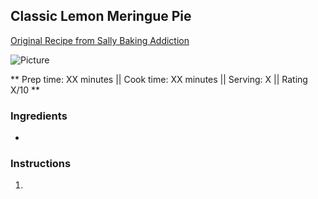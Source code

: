 ## Classic Lemon Meringue Pie

[Original Recipe from Sally Baking Addiction](https://sallysbakingaddiction.com/lemon-meringue-pie/)


![Picture](../img/Link_to_picture)

** Prep time: XX minutes || Cook time: XX minutes || Serving: X || Rating X/10 **

### Ingredients

- 

### Instructions

1. 
